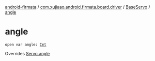 [android-firmata](../../index.md) / [com.xujiaao.android.firmata.board.driver](../index.md) / [BaseServo](index.md) / [angle](./angle.md)

# angle

`open var angle: `[`Int`](https://kotlinlang.org/api/latest/jvm/stdlib/kotlin/-int/index.html)

Overrides [Servo.angle](../-servo/angle.md)

